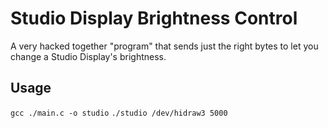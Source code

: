 # Studio Display Brightness Control

A very hacked together "program" that sends just the right 
bytes to let you change a Studio Display's brightness.


## Usage

`gcc ./main.c -o studio`
`./studio /dev/hidraw3 5000`



